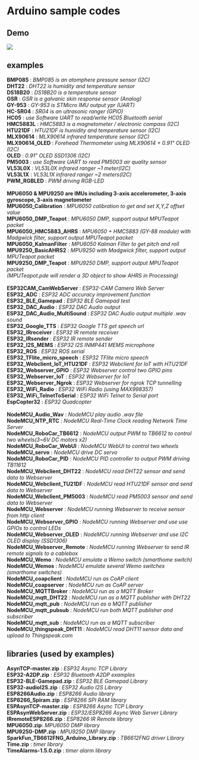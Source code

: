 # Arduino sample codes
## Demo
![](./assets/MPU9250_DMP_Teapot.JPG)
## examples
**BMP085** : *BMP085 is an atomphere pressure sensor (I2C)*<br />
**DHT22** : *DHT22 is humidity and temperature sensor*<br />
**DS18B20** : *DS18B20 is a temperature sensor*<br />
**GSR** : *GSR is a galvanic skin response sensor (Analog)*<br />
**GY-953** : *GY-953 is STMicro IMU output ypr (UART)*<br />
**HC-SR04** : *SR04 is an ultrasonic ranger (GPIO)*<br />
**HC05** : *use Software UART to read/write HC05 Bluetooth serial*<br />
**HMC5883L** : *HMC5883 is a magnetometer / electronic compass (I2C)*<br />
**HTU21DF** : *HTU21DF is humidity and temperature sensor (I2C)*<br />
**MLX90614** : *MLX90614 infrared temperature sensor (I2C)*<br />
**MLX90614_OLED** : *Forehead Thermometer using MLX90614 + 0.91" OLED (I2C)*<br />
**OLED** : *0.91" OLED SSD1306 (I2C)*<br />
**PM5003** : *use Software UART to read PM5003 air quality sensor*<br />
**VL53L0X** : *VL53L0X infrared ranger ~1 meter(I2C)*<br />
**VL53L1X** : *VL53L1X infrared ranger ~2 meters(I2C)*<br />
**PWM_RGBLED** : *PWM driving RGB-LED*<br />
</br>
**MPU6050 & MPU9250 are IMUs including 3-axis accelerometer, 3-axis gyroscope, 3-axis magnetometer**</br>
**MPU6050_Calibration** : *MPU6050 calibration to get and set X,Y,Z offset value*<br />
**MPU6050_DMP_Teapot** : *MPU6050 DMP, support output MPUTeapot packet*<br />
**MPU6050_HMC5883_AHRS** : *MPU6050 + HMC5883 (GY-88 module) with Madgwick filter, support output MPUTeapot packet*<br />
**MPU6050_KalmanFilter** : *MPU6050 Kalman Filter to get pitch and roll*<br />
**MPU9250_BasicAHRS2** : *MPU9250 with Madgwick filter, support output MPUTeapot packet*<br />
**MPU9250_DMP_Teapot** : *MPU9250 DMP, support output MPUTeapot packet*<br />
*(MPUTeapot.pde will render a 3D object to show AHRS in Processing)*<br />
</br>
**ESP32CAM_CamWebServer** : *ESP32-CAM Camera Web Server*<br />
**ESP32_ADC** : *ESP32 ADC accuracy improvement function*<br />
**ESP32_BLE_Gamepad** : *ESP32 BLE Gamepad test*<br />
**ESP32_DAC_Audio** : *ESP32 DAC Audio output*<br />
**ESP32_DAC_Audio_MultiSound** : *ESP32 DAC Audio output multiple .wav sound*<br />
**ESP32_Google_TTS** : *ESP32 Google TTS get speech url*<br />
**ESP32_IRreceiver** : *ESP32 IR remote receiver*<br />
**ESP32_IRsender** : *ESP32 IR remote sender*<br />
**ESP32_I2S_MEMS** : *ESP32 I2S INMP441 MEMS microphone*<br />
**ESP32_ROS** : *ESP32 ROS serial*<br />
**ESP32_TFlite_micro_speech** : *ESP32 TFlite micro speech*<br />
**ESP32_Webclient_IoT_HTU21DF** : *ESP32 Webclient for IoT with HTU21DF*<br />
**ESP32_Webserver_GPIO** : *ESP32 Webserver control two GPIO pins*<br />
**ESP32_Webserver_IoT** : *ESP32 Webserver for IoT*<br />
**ESP32_Webserver_Ngrok** : *ESP32 Webserver for ngrok TCP tunnelling*<br />
**ESP32_WiFi_Radio** : *ESP32 WiFi Radio (using MAX998357)*<br />
**ESP32_WiFi_TelnetToSerial** : *ESP32 WiFi Telnet to Serial port*<br />
**EspCopter32** : *ESP32 Quadcopter*<br />
</br>
**NodeMCU_Audio_Wav** : *NodeMCU play audio .wav file*<br />
**NodeMCU_NTP_RTC** : *NodeMCU Real-Time Clock reading Network Time Server*<br />
**NodeMCU_RoboCar_TB6612** : *NodeMCU output PWM to TB6612 to control two wheels(3~6V DC motors x2)*<br />
**NodeMCU_RoboCar_WebUI** : *NodeMCU WebUI to control two wheels*<br />
**NodeMCU_servo** : *NodeMCU drive DC servo*<br />
**NodeMCU_RoboCar_PID** : *NodeMCU PID controller to output PWM driving TB11612*<br />
**NodeMCU_Webclient_DHT22** : *NodeMCU read DHT22 sensor and send data to Webserver*<br />
**NodeMCU_Webclient_TU21DF** : *NodeMCU read HTU21DF sensor and send data to Webserver*<br />
**NodeMCU_Webclient_PM5003** : *NodeMCU read PM5003 sensor and send data to Webserver*<br />
**NodeMCU_Webserver** : *NodeMCU running Webserver to receive sensor from http client*<br />
**NodeMCU_Webserver_GPIO** : *NodeMCU running Webserver and use use GPIOs to control LEDs*<br />
**NodeMCU_Webserver_OLED** : *NodeMCU running Webserver and use I2C OLED display (SSD1306)*<br />
**NodeMCU_Webserver_Remote** : *NodeMCU running Webserver to send IR remote signals to a cablebox*<br />
**NodeMCU_Wemo** : *NodeMCU emulate a Wemo switch (smarthome switch)*<br />
**NodeMCU_Wemos** : *NodeMCU emulate several Wemo switches (smarthome switches)*<br />
**NodeMCU_coapclient** : *NodeMCU run as CoAP client*<br />
**NodeMCU_coapserver** : *NodeMCU run as CoAP server*<br />
**NodeMCU_MQTTBroker** : *NodeMCU run as a MQTT Broker*<br />
**NodeMCU_mqtt_DHT22** : *NodeMCU run as a MQTT publisher with DHT22*<br />
**NodeMCU_mqtt_pub** : *NodeMCU run as a MQTT publisher*<br />
**NodeMCU_mqtt_pubsub** : *NodeMCU run both MQTT publisher and subscriber*<br />
**NodeMCU_mqtt_sub** : *NodeMCU run as a MQTT subscriber*<br />
**NodeMCU_thingspeak_DHT11** : *NodeMCU read DHT11 sensor data and upload to Thingspeak.com*<br />

## libraries (used by examples)
**AsynTCP-master.zip** : *ESP32 Async TCP Library*<br />
**ESP32-A2DP.zip** : *ESP32 Bluetooth A2DP examples*<br />
**ESP32-BLE-Gamepad.zip** : *ESP32 BLE Gamepad Library*<br />
**ESP32-audioI2S.zip** : *ESP32 Audio I2S Library*<br />
**ESP8266Audio.zip** : *ESP8266 Audio library*<br />
**ESP8266_Spiram.zip** : *ESP8266 SPI RAM library*<br />
**ESPAsynTCP-master.zip** : *ESP8266 Async TCP Library*<br />
**ESPAsynWebServer.zip** : *ESP32/ESP8266 Async Web Server Library*<br />
**IRremoteESP8266.zip** : *ESP8266 IR Remote library*<br />
**MPU6050.zip**: *MPU6050 DMP library*<br />
**MPU9250-DMP.zip** : *MPU9250 DMP library*<br />
**SparkFun_TB6612FNG_Arduino_Library.zip** : *TB6612FNG driver Library*<br >
**Time.zip** : *timer library*<br />
**TimeAlarms-1.5.0.zip** : *timer alarm library*<br />
